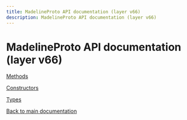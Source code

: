 ```yaml
---
title: MadelineProto API documentation (layer v66)
description: MadelineProto API documentation (layer v66)
---
```

# MadelineProto API documentation (layer v66)  

[Methods](methods/)

[Constructors](constructors/)

[Types](types/)


[Back to main documentation](..)
